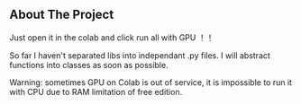 <!-- ABOUT THE PROJECT -->
## About The Project
Just open it in the colab and click run all with GPU ！！

So far I haven't separated libs into independant .py files. I will abstract functions into classes as soon as possible. 

Warning: sometimes GPU on Colab is out of service, it is impossible to run it with CPU due to RAM limitation of free edition. 

